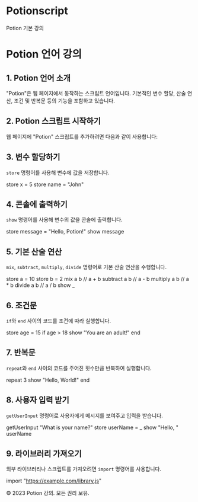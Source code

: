 # Potionscript
  Potion 기본 강의

Potion 언어 강의
============

1\. Potion 언어 소개
----------------

"Potion"은 웹 페이지에서 동작하는 스크립트 언어입니다. 기본적인 변수 할당, 산술 연산, 조건 및 반복문 등의 기능을 포함하고 있습니다.

2\. Potion 스크립트 시작하기
--------------------

웹 페이지에 "Potion" 스크립트를 추가하려면 다음과 같이 사용합니다:

<script type="text/potion">
  // Potion 코드
</script>

3\. 변수 할당하기
-----------

`store` 명령어를 사용해 변수에 값을 저장합니다.

store x = 5
store name = "John"
    

4\. 콘솔에 출력하기
------------

`show` 명령어를 사용해 변수의 값을 콘솔에 출력합니다.

store message = "Hello, Potion!"
show message
    

5\. 기본 산술 연산
------------

`mix`, `subtract`, `multiply`, `divide` 명령어로 기본 산술 연산을 수행합니다.

store a = 10
store b = 2
mix a b       // a + b
subtract a b  // a - b
multiply a b  // a \* b
divide a b    // a / b
show \_
    

6\. 조건문
-------

`if`와 `end` 사이의 코드를 조건에 따라 실행합니다.

store age = 15
if age > 18
  show "You are an adult!"
end
    

7\. 반복문
-------

`repeat`와 `end` 사이의 코드를 주어진 횟수만큼 반복하여 실행합니다.

repeat 3
  show "Hello, World!"
end
    

8\. 사용자 입력 받기
-------------

`getUserInput` 명령어로 사용자에게 메시지를 보여주고 입력을 받습니다.

getUserInput "What is your name?"
store userName = \_
show "Hello, " userName
    

9\. 라이브러리 가져오기
--------------

외부 라이브러리나 스크립트를 가져오려면 `import` 명령어를 사용합니다.

import "https://example.com/library.js"
    

© 2023 Potion 강의. 모든 권리 보유.
